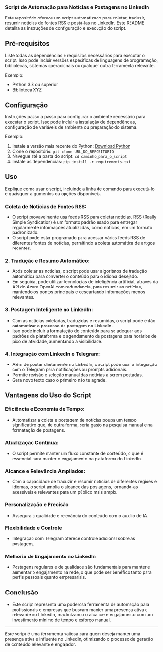 ### Script de Automação para Notícias e Postagens no LinkedIn

Este repositório oferece um script automatizado para coletar, traduzir, resumir notícias de fontes RSS e postá-las no LinkedIn. Este README detalha as instruções de configuração e execução do script.

## Pré-requisitos

Liste todas as dependências e requisitos necessários para executar o script. Isso pode incluir versões específicas de linguagens de programação, bibliotecas, sistemas operacionais ou qualquer outra ferramenta relevante.

Exemplo:
- Python 3.8 ou superior
- Biblioteca XYZ

## Configuração

Instruções passo a passo para configurar o ambiente necessário para executar o script. Isso pode incluir a instalação de dependências, configuração de variáveis de ambiente ou preparação do sistema.

Exemplo:
1. Instale a versão mais recente do Python: [Download Python](https://www.python.org/downloads/)
2. Clone o repositório: `git clone URL_DO_REPOSITORIO`
3. Navegue até a pasta do script: `cd caminho_para_o_script`
4. Instale as dependências: `pip install -r requirements.txt`

## Uso

Explique como usar o script, incluindo a linha de comando para executá-lo e quaisquer argumentos ou opções disponíveis.


### Coleta de Notícias de Fontes RSS:

- O script provavelmente usa feeds RSS para coletar notícias. RSS (Really Simple Syndication) é um formato padrão usado para entregar regularmente informações atualizadas, como notícias, em um formato padronizado.
- O script pode estar programado para acessar vários feeds RSS de diferentes fontes de notícias, permitindo a coleta automática de artigos recentes.

### 2. Tradução e Resumo Automático:
- Após coletar as notícias, o script pode usar algoritmos de tradução automática para converter o conteúdo para o idioma desejado.
- Em seguida, pode utilizar tecnologias de inteligência artificial, através da API do Azure OpenAI com redundancia, para resumir as notícias, mantendo os pontos principais e descartando informações menos relevantes.

### 3. Postagem Inteligente no LinkedIn:
- Com as notícias coletadas, traduzidas e resumidas, o script pode então automatizar o processo de postagem no LinkedIn.
- Isso pode incluir a formatação do conteúdo para se adequar aos padrões da plataforma e o agendamento de postagens para horários de pico de atividade, aumentando a visibilidade.

### 4. Integração com LinkedIn e Telegram:
- Além de postar diretamente no LinkedIn, o script pode usar a integração com o Telegram para notificações ou prompts adicionais.
- Permite revisão e seleção manual das notícias a serem postadas.
- Gera novo texto caso o primeiro não te agrade.

## Vantagens do Uso do Script

### Eficiência e Economia de Tempo:
- Automatizar a coleta e postagem de notícias poupa um tempo significativo que, de outra forma, seria gasto na pesquisa manual e na formatação de postagens.

### Atualização Contínua:
- O script permite manter um fluxo constante de conteúdo, o que é essencial para manter o engajamento na plataforma do LinkedIn.

### Alcance e Relevância Ampliados:
- Com a capacidade de traduzir e resumir notícias de diferentes regiões e idiomas, o script amplia o alcance das postagens, tornando-as acessíveis e relevantes para um público mais amplo.

### Personalização e Precisão
- Assegura a qualidade e relevância do conteúdo com o auxílio de IA.

### Flexibilidade e Controle
- Integração com Telegram oferece controle adicional sobre as postagens.

### Melhoria de Engajamento no LinkedIn
- Postagens regulares e de qualidade são fundamentais para manter e aumentar o engajamento na rede, o que pode ser benéfico tanto para perfis pessoais quanto empresariais.

## Conclusão

- Este script representa uma poderosa ferramenta de automação para profissionais e empresas que buscam manter uma presença ativa e relevante no LinkedIn, maximizando o alcance e engajamento com um investimento mínimo de tempo e esforço manual.

---

Este script é uma ferramenta valiosa para quem deseja manter uma presença ativa e influente no LinkedIn, otimizando o processo de geração de conteúdo relevante e engajador.
